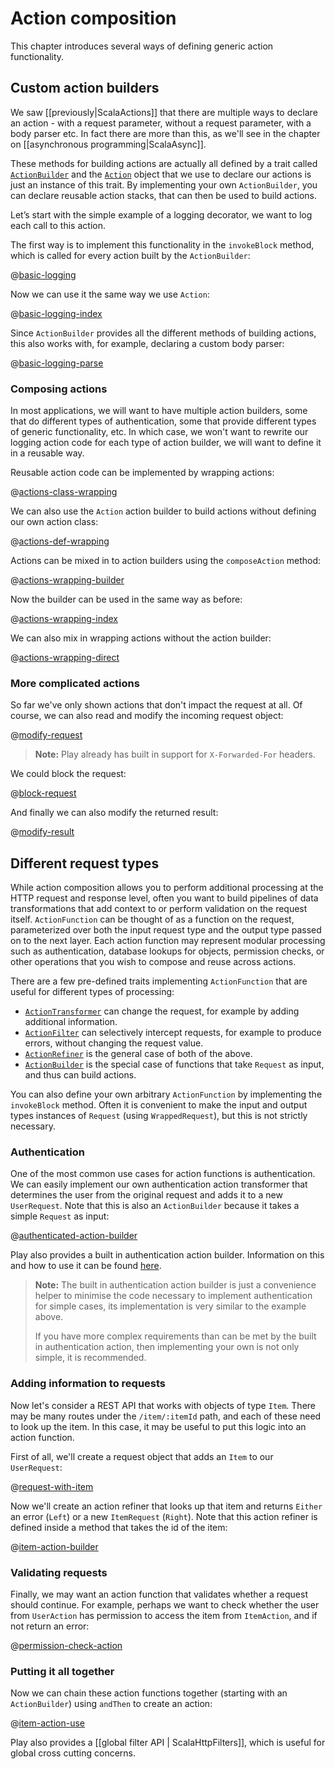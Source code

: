 <!--- Copyright (C) 2009-2016 Typesafe Inc. <http://www.typesafe.com> -->
# Action composition

This chapter introduces several ways of defining generic action functionality.

## Custom action builders

We saw [[previously|ScalaActions]] that there are multiple ways to declare an action - with a request parameter, without a request parameter, with a body parser etc.  In fact there are more than this, as we'll see in the chapter on [[asynchronous programming|ScalaAsync]].

These methods for building actions are actually all defined by a trait called [`ActionBuilder`](api/scala/play/api/mvc/ActionBuilder.html) and the [`Action`](api/scala/play/api/mvc/Action$.html) object that we use to declare our actions is just an instance of this trait.  By implementing your own `ActionBuilder`, you can declare reusable action stacks, that can then be used to build actions.

Let’s start with the simple example of a logging decorator, we want to log each call to this action.

The first way is to implement this functionality in the `invokeBlock` method, which is called for every action built by the `ActionBuilder`:

@[basic-logging](code/ScalaActionsComposition.scala)

Now we can use it the same way we use `Action`:

@[basic-logging-index](code/ScalaActionsComposition.scala)
 
Since `ActionBuilder` provides all the different methods of building actions, this also works with, for example, declaring a custom body parser:

@[basic-logging-parse](code/ScalaActionsComposition.scala)

### Composing actions

In most applications, we will want to have multiple action builders, some that do different types of authentication, some that provide different types of generic functionality, etc.  In which case, we won't want to rewrite our logging action code for each type of action builder, we will want to define it in a reusable way.

Reusable action code can be implemented by wrapping actions:

@[actions-class-wrapping](code/ScalaActionsComposition.scala)

We can also use the `Action` action builder to build actions without defining our own action class:

@[actions-def-wrapping](code/ScalaActionsComposition.scala)

Actions can be mixed in to action builders using the `composeAction` method:

@[actions-wrapping-builder](code/ScalaActionsComposition.scala)

Now the builder can be used in the same way as before:

@[actions-wrapping-index](code/ScalaActionsComposition.scala)

We can also mix in wrapping actions without the action builder:

@[actions-wrapping-direct](code/ScalaActionsComposition.scala)

### More complicated actions

So far we've only shown actions that don't impact the request at all.  Of course, we can also read and modify the incoming request object:

@[modify-request](code/ScalaActionsComposition.scala)

> **Note:** Play already has built in support for `X-Forwarded-For` headers.

We could block the request:

@[block-request](code/ScalaActionsComposition.scala)

And finally we can also modify the returned result:

@[modify-result](code/ScalaActionsComposition.scala)

## Different request types

While action composition allows you to perform additional processing at the HTTP request and response level, often you want to build pipelines of data transformations that add context to or perform validation on the request itself.  `ActionFunction` can be thought of as a function on the request, parameterized over both the input request type and the output type passed on to the next layer.  Each action function may represent modular processing such as authentication, database lookups for objects, permission checks, or other operations that you wish to compose and reuse across actions.

There are a few pre-defined traits implementing `ActionFunction` that are useful for different types of processing:

* [`ActionTransformer`](api/scala/play/api/mvc/ActionTransformer.html) can change the request, for example by adding additional information.
* [`ActionFilter`](api/scala/play/api/mvc/ActionFilter.html) can selectively intercept requests, for example to produce errors, without changing the request value.
* [`ActionRefiner`](api/scala/play/api/mvc/ActionRefiner.html) is the general case of both of the above.
* [`ActionBuilder`](api/scala/play/api/mvc/ActionBuilder.html) is the special case of functions that take `Request` as input, and thus can build actions.

You can also define your own arbitrary `ActionFunction` by implementing the `invokeBlock` method.  Often it is convenient to make the input and output types instances of `Request` (using `WrappedRequest`), but this is not strictly necessary.

### Authentication

One of the most common use cases for action functions is authentication.  We can easily implement our own authentication action transformer that determines the user from the original request and adds it to a new `UserRequest`.  Note that this is also an `ActionBuilder` because it takes a simple `Request` as input:

@[authenticated-action-builder](code/ScalaActionsComposition.scala)

Play also provides a built in authentication action builder.  Information on this and how to use it can be found [here](api/scala/play/api/mvc/Security$$AuthenticatedBuilder$.html).

> **Note:** The built in authentication action builder is just a convenience helper to minimise the code necessary to implement authentication for simple cases, its implementation is very similar to the example above.
>
> If you have more complex requirements than can be met by the built in authentication action, then implementing your own is not only simple, it is recommended.

### Adding information to requests

Now let's consider a REST API that works with objects of type `Item`.  There may be many routes under the `/item/:itemId` path, and each of these need to look up the item.  In this case, it may be useful to put this logic into an action function.

First of all, we'll create a request object that adds an `Item` to our `UserRequest`:

@[request-with-item](code/ScalaActionsComposition.scala)

Now we'll create an action refiner that looks up that item and returns `Either` an error (`Left`) or a new `ItemRequest` (`Right`).  Note that this action refiner is defined inside a method that takes the id of the item:

@[item-action-builder](code/ScalaActionsComposition.scala)

### Validating requests

Finally, we may want an action function that validates whether a request should continue.  For example, perhaps we want to check whether the user from `UserAction` has permission to access the item from `ItemAction`, and if not return an error:

@[permission-check-action](code/ScalaActionsComposition.scala)

### Putting it all together

Now we can chain these action functions together (starting with an `ActionBuilder`) using `andThen` to create an action:

@[item-action-use](code/ScalaActionsComposition.scala)


Play also provides a [[global filter API | ScalaHttpFilters]], which is useful for global cross cutting concerns.
